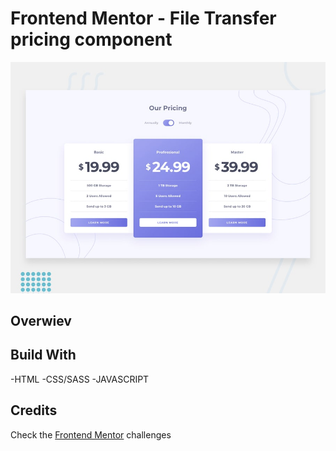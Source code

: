 # Frontend Mentor - File Transfer pricing component

![Preview Image](./IMG/desktop-preview.jpg)

## Overwiev

## Build With

-HTML
-CSS/SASS
-JAVASCRIPT

## Credits

Check the [Frontend Mentor](https://www.frontendmentor.io/) challenges
